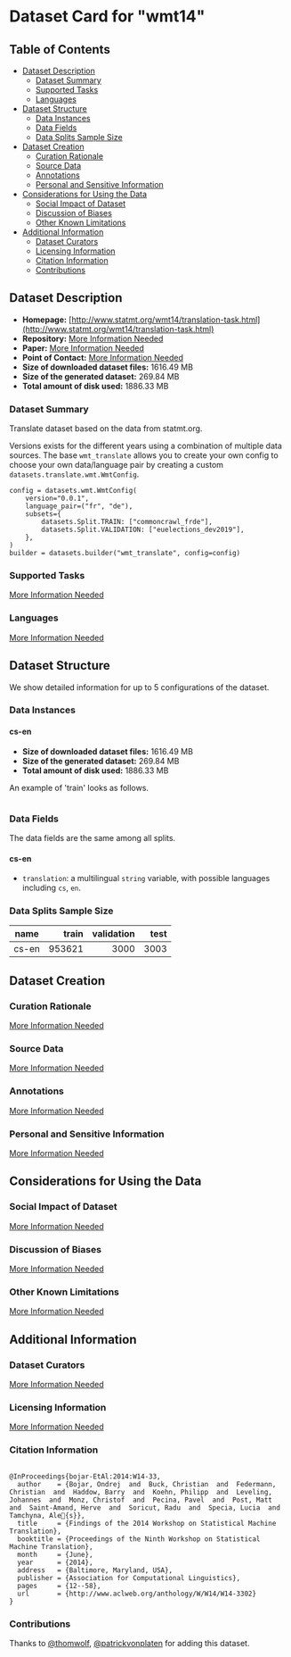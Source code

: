 ---
---

# Dataset Card for "wmt14"

## Table of Contents
- [Dataset Description](#dataset-description)
  - [Dataset Summary](#dataset-summary)
  - [Supported Tasks](#supported-tasks)
  - [Languages](#languages)
- [Dataset Structure](#dataset-structure)
  - [Data Instances](#data-instances)
  - [Data Fields](#data-fields)
  - [Data Splits Sample Size](#data-splits-sample-size)
- [Dataset Creation](#dataset-creation)
  - [Curation Rationale](#curation-rationale)
  - [Source Data](#source-data)
  - [Annotations](#annotations)
  - [Personal and Sensitive Information](#personal-and-sensitive-information)
- [Considerations for Using the Data](#considerations-for-using-the-data)
  - [Social Impact of Dataset](#social-impact-of-dataset)
  - [Discussion of Biases](#discussion-of-biases)
  - [Other Known Limitations](#other-known-limitations)
- [Additional Information](#additional-information)
  - [Dataset Curators](#dataset-curators)
  - [Licensing Information](#licensing-information)
  - [Citation Information](#citation-information)
  - [Contributions](#contributions)

## Dataset Description

- **Homepage:** [http://www.statmt.org/wmt14/translation-task.html](http://www.statmt.org/wmt14/translation-task.html)
- **Repository:** [More Information Needed](https://github.com/huggingface/datasets/blob/master/CONTRIBUTING.md#how-to-contribute-to-the-dataset-cards)
- **Paper:** [More Information Needed](https://github.com/huggingface/datasets/blob/master/CONTRIBUTING.md#how-to-contribute-to-the-dataset-cards)
- **Point of Contact:** [More Information Needed](https://github.com/huggingface/datasets/blob/master/CONTRIBUTING.md#how-to-contribute-to-the-dataset-cards)
- **Size of downloaded dataset files:** 1616.49 MB
- **Size of the generated dataset:** 269.84 MB
- **Total amount of disk used:** 1886.33 MB

### Dataset Summary

Translate dataset based on the data from statmt.org.

Versions exists for the different years using a combination of multiple data
sources. The base `wmt_translate` allows you to create your own config to choose
your own data/language pair by creating a custom `datasets.translate.wmt.WmtConfig`.

```
config = datasets.wmt.WmtConfig(
    version="0.0.1",
    language_pair=("fr", "de"),
    subsets={
        datasets.Split.TRAIN: ["commoncrawl_frde"],
        datasets.Split.VALIDATION: ["euelections_dev2019"],
    },
)
builder = datasets.builder("wmt_translate", config=config)
```

### Supported Tasks

[More Information Needed](https://github.com/huggingface/datasets/blob/master/CONTRIBUTING.md#how-to-contribute-to-the-dataset-cards)

### Languages

[More Information Needed](https://github.com/huggingface/datasets/blob/master/CONTRIBUTING.md#how-to-contribute-to-the-dataset-cards)

## Dataset Structure

We show detailed information for up to 5 configurations of the dataset.

### Data Instances

#### cs-en

- **Size of downloaded dataset files:** 1616.49 MB
- **Size of the generated dataset:** 269.84 MB
- **Total amount of disk used:** 1886.33 MB

An example of 'train' looks as follows.
```

```

### Data Fields

The data fields are the same among all splits.

#### cs-en
- `translation`: a multilingual `string` variable, with possible languages including `cs`, `en`.

### Data Splits Sample Size

|name |train |validation|test|
|-----|-----:|---------:|---:|
|cs-en|953621|      3000|3003|

## Dataset Creation

### Curation Rationale

[More Information Needed](https://github.com/huggingface/datasets/blob/master/CONTRIBUTING.md#how-to-contribute-to-the-dataset-cards)

### Source Data

[More Information Needed](https://github.com/huggingface/datasets/blob/master/CONTRIBUTING.md#how-to-contribute-to-the-dataset-cards)

### Annotations

[More Information Needed](https://github.com/huggingface/datasets/blob/master/CONTRIBUTING.md#how-to-contribute-to-the-dataset-cards)

### Personal and Sensitive Information

[More Information Needed](https://github.com/huggingface/datasets/blob/master/CONTRIBUTING.md#how-to-contribute-to-the-dataset-cards)

## Considerations for Using the Data

### Social Impact of Dataset

[More Information Needed](https://github.com/huggingface/datasets/blob/master/CONTRIBUTING.md#how-to-contribute-to-the-dataset-cards)

### Discussion of Biases

[More Information Needed](https://github.com/huggingface/datasets/blob/master/CONTRIBUTING.md#how-to-contribute-to-the-dataset-cards)

### Other Known Limitations

[More Information Needed](https://github.com/huggingface/datasets/blob/master/CONTRIBUTING.md#how-to-contribute-to-the-dataset-cards)

## Additional Information

### Dataset Curators

[More Information Needed](https://github.com/huggingface/datasets/blob/master/CONTRIBUTING.md#how-to-contribute-to-the-dataset-cards)

### Licensing Information

[More Information Needed](https://github.com/huggingface/datasets/blob/master/CONTRIBUTING.md#how-to-contribute-to-the-dataset-cards)

### Citation Information

```

@InProceedings{bojar-EtAl:2014:W14-33,
  author    = {Bojar, Ondrej  and  Buck, Christian  and  Federmann, Christian  and  Haddow, Barry  and  Koehn, Philipp  and  Leveling, Johannes  and  Monz, Christof  and  Pecina, Pavel  and  Post, Matt  and  Saint-Amand, Herve  and  Soricut, Radu  and  Specia, Lucia  and  Tamchyna, Ale{s}},
  title     = {Findings of the 2014 Workshop on Statistical Machine Translation},
  booktitle = {Proceedings of the Ninth Workshop on Statistical Machine Translation},
  month     = {June},
  year      = {2014},
  address   = {Baltimore, Maryland, USA},
  publisher = {Association for Computational Linguistics},
  pages     = {12--58},
  url       = {http://www.aclweb.org/anthology/W/W14/W14-3302}
}

```


### Contributions

Thanks to [@thomwolf](https://github.com/thomwolf), [@patrickvonplaten](https://github.com/patrickvonplaten) for adding this dataset.